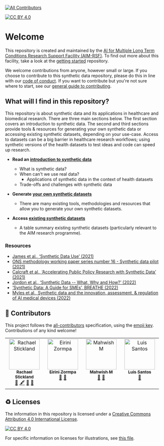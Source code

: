 <!-- ALL-CONTRIBUTORS-BADGE:START - Do not remove or modify this section -->
[![All Contributors](https://img.shields.io/badge/all_contributors-4-orange.svg?style=flat-square)](#contributors-)
<!-- ALL-CONTRIBUTORS-BADGE:END -->

[![CC BY 4.0][cc-by-shield]][cc-by]

# Welcome

This repository is created and maintained by the [AI for Multiple Long Term Conditions Research Support Facility (AIM-RSF)](https://www.turing.ac.uk/research/research-projects/ai-multiple-long-term-conditions-research-support-facility). To find out more about this facility, take a look at the [getting started](https://github.com/aim-rsf/Getting-Started) repository. 

We welcome contributions from anyone, however small or large. If you choose to contribute to this synthetic data repository, please do this in line with our [code of conduct](https://github.com/aim-rsf/Getting-Started/blob/main/CODE_OF_CONDUCT.md). If you want to contribute but you're not sure where to start, see our [general guide to contributing](https://github.com/aim-rsf/Getting-Started/blob/main/CONTRIBUTING.md).

<!--/Consider including AIM scriberia illustrations-->

## What will I find in this repository?

This repository is about synthetic data and its applications in healthcare and biomedical research. There are three main sections below. The first section covers an introduction to synthetic data. The second and third sections provide tools & resources for generating your own synthetic data or accessing existing synthetic datasets, depending on your use-case. Access to datasets can be a big barrier in healthcare research workflows; using synthetic versions of the health datasets to test ideas and code can speed up research.

- **Read an [introduction to synthetic data](1-synthetic-data-introduction.md)** 
   - What is synthetic data?
   - When can't we use real data?
     - Applications of synthetic data in the context of health datasets
   - Trade-offs and challenges with synthetic data

- **Generate [your own synthetic datasets](2-synthetic-data-generation.md)** 
  - There are many existing tools, methodologies and resources that allow you to generate your own synthetic datasets. 

- **Access [existing synthetic datasets](3-synthetic-datasets-inventory.md)**
  - A table summary existing synthetic datasets (particularly relevant to the AIM research programme).

### Resources 

<!--/Change to proper citation formatting?-->

- [James et al., ‘Synthetic Data Use’ (2021)](https://doi.org/10.1007/s44163-021-00016-y)
- [ONS methodology working paper series number 16 - Synthetic data pilot (2021)](https://www.ons.gov.uk/methodology/methodologicalpublications/generalmethodology/onsworkingpaperseries/onsmethodologyworkingpaperseriesnumber16syntheticdatapilot)
- [Calcraft et al., ‘Accelerating Public Policy Research with Synthetic Data’ (2021)](https://www.adruk.org/fileadmin/uploads/adruk/Documents/Accelerating_public_policy_research_with_synthetic_data_December_2021.pdf)
- [Jordon et al., ‘Synthetic Data -- What, Why and How?’ (2022)](https://arxiv.org/pdf/2205.03257.pdf)
- [‘Synthetic Data: A Guide for SMEs', BREATHE (2022)](https://breathedatahub.com/news-opinion/synthetic-data-guide-smes)
- [Myles et al., Synthetic data and the innovation, assessment, & regulation of AI medical devices (2022)](https://cprd.com/sites/default/files/2022-12/Myles%20et%20al.%20preprint_2022.pdf)



## 🤝 Contributors 

This project follows the [all-contributors](https://github.com/all-contributors/all-contributors) specification, using the [emoji key](https://allcontributors.org/docs/en/emoji-key).
Contributions of any kind welcome!

<!-- ALL-CONTRIBUTORS-LIST:START - Do not remove or modify this section -->
<!-- prettier-ignore-start -->
<!-- markdownlint-disable -->
<table>
  <tbody>
    <tr>
      <td align="center" valign="top" width="14.28%"><a href="http://linkedin.com/in/rstickland-phd"><img src="https://avatars.githubusercontent.com/u/50215726?v=4?s=100" width="100px;" alt="Rachael Stickland"/><br /><sub><b>Rachael Stickland</b></sub></a><br /><a href="#maintenance-RayStick" title="Maintenance">🚧</a> <a href="#content-RayStick" title="Content">🖋</a> <a href="#ideas-RayStick" title="Ideas, Planning, & Feedback">🤔</a> <a href="https://github.com/aim-rsf/Synthetic-Data/commits?author=RayStick" title="Documentation">📖</a></td>
      <td align="center" valign="top" width="14.28%"><a href="https://github.com/eirini-zormpa"><img src="https://avatars.githubusercontent.com/u/30151074?v=4?s=100" width="100px;" alt="Eirini Zormpa"/><br /><sub><b>Eirini Zormpa</b></sub></a><br /><a href="#ideas-eirini-zormpa" title="Ideas, Planning, & Feedback">🤔</a> <a href="https://github.com/aim-rsf/Synthetic-Data/pulls?q=is%3Apr+reviewed-by%3Aeirini-zormpa" title="Reviewed Pull Requests">👀</a></td>
      <td align="center" valign="top" width="14.28%"><a href="https://github.com/Rainiefantasy"><img src="https://avatars.githubusercontent.com/u/43926907?v=4?s=100" width="100px;" alt="Mahwish M"/><br /><sub><b>Mahwish M</b></sub></a><br /><a href="#ideas-Rainiefantasy" title="Ideas, Planning, & Feedback">🤔</a> <a href="https://github.com/aim-rsf/Synthetic-Data/pulls?q=is%3Apr+reviewed-by%3ARainiefantasy" title="Reviewed Pull Requests">👀</a></td>
      <td align="center" valign="top" width="14.28%"><a href="https://github.com/la-sts"><img src="https://avatars.githubusercontent.com/u/34314067?v=4?s=100" width="100px;" alt="Luis Santos"/><br /><sub><b>Luis Santos</b></sub></a><br /><a href="#ideas-la-sts" title="Ideas, Planning, & Feedback">🤔</a></td>
    </tr>
  </tbody>
</table>

<!-- markdownlint-restore -->
<!-- prettier-ignore-end -->

<!-- ALL-CONTRIBUTORS-LIST:END -->
<!-- prettier-ignore-start -->
<!-- markdownlint-disable -->

<!-- markdownlint-restore -->
<!-- prettier-ignore-end -->

<!-- ALL-CONTRIBUTORS-LIST:END -->

## ♻️ Licenses

The information in this repository is licensed under a [Creative Commons Attribution 4.0 International License][cc-by].

[![CC BY 4.0][cc-by-image]][cc-by]

[cc-by]: http://creativecommons.org/licenses/by/4.0/
[cc-by-image]: https://i.creativecommons.org/l/by/4.0/88x31.png
[cc-by-shield]: https://img.shields.io/badge/License-CC%20BY%204.0-lightgrey.svg

For specific information on licenses for illustrations, see [this file](illustrations/README.md).
